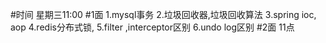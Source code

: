 #时间
星期三11:00
#1面
1.mysql事务
2.垃圾回收器,垃圾回收算法
3.spring ioc, aop
4.redis分布式锁,
5.filter ,interceptor区别
6.undo log区别
#2面
11点
